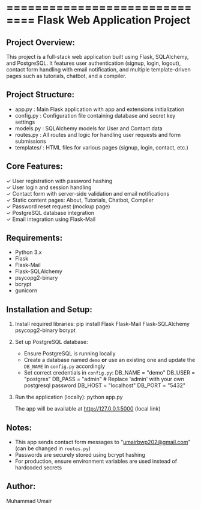 ==============================
Flask Web Application Project
==============================

Project Overview:
-----------------
This project is a full-stack web application built using Flask, SQLAlchemy, and PostgreSQL. 
It features user authentication (signup, login, logout), contact form handling with email 
notification, and multiple template-driven pages such as tutorials, chatbot, and a compiler.

Project Structure:
------------------
- app.py         : Main Flask application with app and extensions initialization
- config.py      : Configuration file containing database and secret key settings
- models.py      : SQLAlchemy models for User and Contact data
- routes.py      : All routes and logic for handling user requests and form submissions
- templates/     : HTML files for various pages (signup, login, contact, etc.)

Core Features:
--------------
✓ User registration with password hashing  
✓ User login and session handling  
✓ Contact form with server-side validation and email notifications  
✓ Static content pages: About, Tutorials, Chatbot, Compiler  
✓ Password reset request (mockup page)  
✓ PostgreSQL database integration  
✓ Email integration using Flask-Mail  

Requirements:
-------------
- Python 3.x
- Flask
- Flask-Mail
- Flask-SQLAlchemy
- psycopg2-binary
- bcrypt
- gunicorn

Installation and Setup:
------------------------
1. Install required libraries:
   pip install Flask Flask-Mail Flask-SQLAlchemy psycopg2-binary bcrypt

2. Set up PostgreSQL database:
   - Ensure PostgreSQL is running locally
   - Create a database named `demo` **or** use an existing one and update the `DB_NAME` in `config.py` accordingly
   - Set correct credentials in `config.py`:
     DB_NAME = "demo"
     DB_USER = "postgres"
     DB_PASS = "admin"               # Replace 'admin' with your own postgresql password
     DB_HOST = "localhost"
     DB_PORT = "5432"

3. Run the application (locally):
   python app.py

   The app will be available at http://127.0.0.1:5000 (local link)

Notes:
------
- This app sends contact form messages to "umairbwp202@gmail.com" (can be changed in `routes.py`)
- Passwords are securely stored using bcrypt hashing
- For production, ensure environment variables are used instead of hardcoded secrets

Author:
-------
Muhammad Umair
